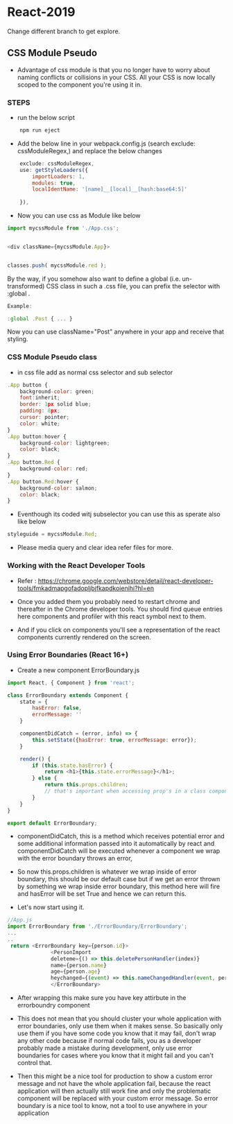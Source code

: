 # React-2019
Change different branch to get explore.
## CSS Module Pseudo
* Advantage of css module is  that you no longer have to worry about naming conflicts or collisions in your CSS. All your CSS is now locally scoped to the component you're using it in.

### STEPS
* run the below script

```js
    npm run eject
```
* Add the below line in your webpack.config.js (search exclude: cssModuleRegex,) and replace the below changes

```js
    exclude: cssModuleRegex,
    use: getStyleLoaders({
        importLoaders: 1,
        modules: true,
        localIdentName: '[name]__[local]__[hash:base64:5]'
        
    }),
```
* Now you can use css as Module like below

```js
import mycssModule from './App.css';


<div className={mycssModule.App}>


classes.push( mycssModule.red );
```

By the way, if you somehow also want to define a global (i.e. un-transformed) CSS class in such a .css  file, you can prefix the selector with :global .

```js
Example:

:global .Post { ... } 

```

Now you can use className="Post"  anywhere in your app and receive that styling.

### CSS Module Pseudo class
* in css file add as normal css selector and sub selector
```js
.App button {
    background-color: green;
    font:inherit;
    border: 1px solid blue;
    padding: 8px;
    cursor: pointer;
    color: white;
}
.App button:hover {
    background-color: lightgreen;
    color: black;
}
.App button.Red {
    background-color: red;
}
.App button.Red:hover {
    background-color: salmon;
    color: black;
}
```
* Eventhough its coded witj subselector you can use this as sperate also like below

```js
styleguide = mycssModule.Red;
```
* Please media query and clear idea refer files for more.

### Working with the React Developer Tools

* Refer : https://chrome.google.com/webstore/detail/react-developer-tools/fmkadmapgofadopljbjfkapdkoienihi?hl=en

* Once you added them you probably need to restart chrome and thereafter in the Chrome developer tools. You should find queue entries here components and profiler with this react symbol next to them.

* And if you click on components you'll see a representation of the react components currently rendered on the screen.

###  Using Error Boundaries (React 16+)

* Create a new component ErrorBoundary.js

```js
import React, { Component } from 'react';

class ErrorBoundary extends Component {
    state = {
        hasError: false,
        errorMessage: ''
    }

    componentDidCatch = (error, info) => {
        this.setState({hasError: true, errorMessage: error});
    }

    render() {
        if (this.state.hasError) {
            return <h1>{this.state.errorMessage}</h1>;
        } else {
            return this.props.children;
            // that's important when accessing prop's in a class component, you need to add this in the front of it just as you did with state.
        }
    }
}

export default ErrorBoundary;
```
* componentDidCatch, this is a method which receives potential error and some additional information passed into it automatically by react and componentDidCatch will be executed whenever a component we wrap with the error boundary throws an error,

* So now this.props.children is whatever we wrap inside of error boundary, this should be our default case but if we get an error thrown by something we wrap inside error boundary, this method here will fire and hasError will be set True and hence we can return this.

* Let's now start using it.

```js
//App.js
import ErrorBoundary from './ErrorBoundary/ErrorBoundary';
...
..
 return <ErrorBoundary key={person.id}>
              <PersonImport
              deleteme={() => this.deletePersonHandler(index)}
              name={person.name} 
              age={person.age}
              heychanged={(event) => this.nameChangedHandler(event, person.id)} />
              </ErrorBoundary>
```
* After wrapping this make sure you have key attirbute in the errorboundry component

* This does not mean that you should cluster your whole application with error boundaries, only use them when it makes sense. So basically only use them if you have some code you know that it may fail, don't wrap any other code because if normal code fails, you as a developer probably made a mistake during development, only use error boundaries for cases where you know that it might fail and you can't control that.

* Then this might be a nice tool for production to show a custom error message and not have the whole application fail, because the react application will then actually still work fine and only the problematic component will be replaced with your custom error message. So error boundary is a nice tool to know, not a tool to use anywhere in your application